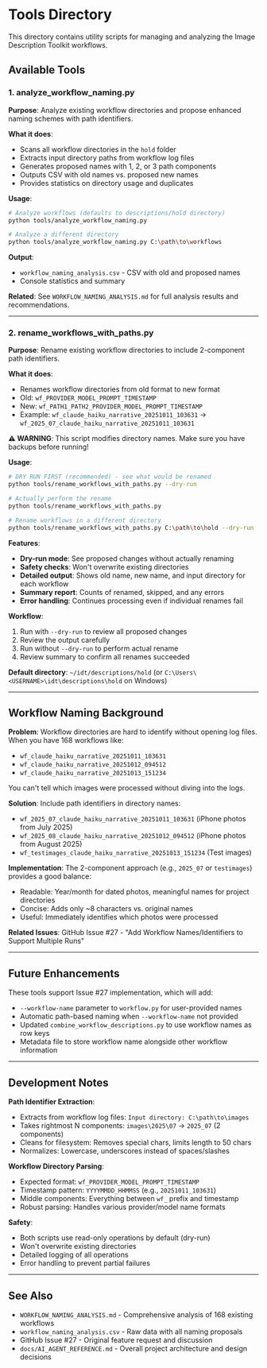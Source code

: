 # Tools Directory

This directory contains utility scripts for managing and analyzing the Image Description Toolkit workflows.

## Available Tools

### 1. analyze_workflow_naming.py

**Purpose**: Analyze existing workflow directories and propose enhanced naming schemes with path identifiers.

**What it does**:
- Scans all workflow directories in the `hold` folder
- Extracts input directory paths from workflow log files
- Generates proposed names with 1, 2, or 3 path components
- Outputs CSV with old names vs. proposed new names
- Provides statistics on directory usage and duplicates

**Usage**:
```bash
# Analyze workflows (defaults to descriptions/hold directory)
python tools/analyze_workflow_naming.py

# Analyze a different directory
python tools/analyze_workflow_naming.py C:\path\to\workflows
```

**Output**:
- `workflow_naming_analysis.csv` - CSV with old and proposed names
- Console statistics and summary

**Related**: See `WORKFLOW_NAMING_ANALYSIS.md` for full analysis results and recommendations.

---

### 2. rename_workflows_with_paths.py

**Purpose**: Rename existing workflow directories to include 2-component path identifiers.

**What it does**:
- Renames workflow directories from old format to new format
- Old: `wf_PROVIDER_MODEL_PROMPT_TIMESTAMP`
- New: `wf_PATH1_PATH2_PROVIDER_MODEL_PROMPT_TIMESTAMP`
- Example: `wf_claude_haiku_narrative_20251011_103631` → `wf_2025_07_claude_haiku_narrative_20251011_103631`

**⚠️ WARNING**: This script modifies directory names. Make sure you have backups before running!

**Usage**:
```bash
# DRY RUN FIRST (recommended) - see what would be renamed
python tools/rename_workflows_with_paths.py --dry-run

# Actually perform the rename
python tools/rename_workflows_with_paths.py

# Rename workflows in a different directory
python tools/rename_workflows_with_paths.py C:\path\to\hold --dry-run
```

**Features**:
- **Dry-run mode**: See proposed changes without actually renaming
- **Safety checks**: Won't overwrite existing directories
- **Detailed output**: Shows old name, new name, and input directory for each workflow
- **Summary report**: Counts of renamed, skipped, and any errors
- **Error handling**: Continues processing even if individual renames fail

**Workflow**:
1. Run with `--dry-run` to review all proposed changes
2. Review the output carefully
3. Run without `--dry-run` to perform actual rename
4. Review summary to confirm all renames succeeded

**Default directory**: `~/idt/descriptions/hold` (or `C:\Users\<USERNAME>\idt\descriptions\hold` on Windows)

---

## Workflow Naming Background

**Problem**: Workflow directories are hard to identify without opening log files. When you have 168 workflows like:
- `wf_claude_haiku_narrative_20251011_103631`
- `wf_claude_haiku_narrative_20251012_094512`
- `wf_claude_haiku_narrative_20251013_151234`

You can't tell which images were processed without diving into the logs.

**Solution**: Include path identifiers in directory names:
- `wf_2025_07_claude_haiku_narrative_20251011_103631` (iPhone photos from July 2025)
- `wf_2025_08_claude_haiku_narrative_20251012_094512` (iPhone photos from August 2025)
- `wf_testimages_claude_haiku_narrative_20251013_151234` (Test images)

**Implementation**: The 2-component approach (e.g., `2025_07` or `testimages`) provides a good balance:
- Readable: Year/month for dated photos, meaningful names for project directories
- Concise: Adds only ~8 characters vs. original names
- Useful: Immediately identifies which photos were processed

**Related Issues**: GitHub Issue #27 - "Add Workflow Names/Identifiers to Support Multiple Runs"

---

## Future Enhancements

These tools support Issue #27 implementation, which will add:
- `--workflow-name` parameter to `workflow.py` for user-provided names
- Automatic path-based naming when `--workflow-name` not provided
- Updated `combine_workflow_descriptions.py` to use workflow names as row keys
- Metadata file to store workflow name alongside other workflow information

---

## Development Notes

**Path Identifier Extraction**:
- Extracts from workflow log files: `Input directory: C:\path\to\images`
- Takes rightmost N components: `images\2025\07` → `2025_07` (2 components)
- Cleans for filesystem: Removes special chars, limits length to 50 chars
- Normalizes: Lowercase, underscores instead of spaces/slashes

**Workflow Directory Parsing**:
- Expected format: `wf_PROVIDER_MODEL_PROMPT_TIMESTAMP`
- Timestamp pattern: `YYYYMMDD_HHMMSS` (e.g., `20251011_103631`)
- Middle components: Everything between `wf_` prefix and timestamp
- Robust parsing: Handles various provider/model name formats

**Safety**:
- Both scripts use read-only operations by default (dry-run)
- Won't overwrite existing directories
- Detailed logging of all operations
- Error handling to prevent partial failures

---

## See Also

- `WORKFLOW_NAMING_ANALYSIS.md` - Comprehensive analysis of 168 existing workflows
- `workflow_naming_analysis.csv` - Raw data with all naming proposals
- GitHub Issue #27 - Original feature request and discussion
- `docs/AI_AGENT_REFERENCE.md` - Overall project architecture and design decisions
